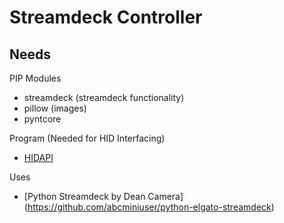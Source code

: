 # Streamdeck Controller

## Needs
PIP Modules
- streamdeck (streamdeck functionality)
- pillow (images)
- pyntcore

Program (Needed for HID Interfacing)
- [HIDAPI](https://github.com/libusb/hidapi)

Uses
- [Python Streamdeck by Dean Camera] (https://github.com/abcminiuser/python-elgato-streamdeck)
